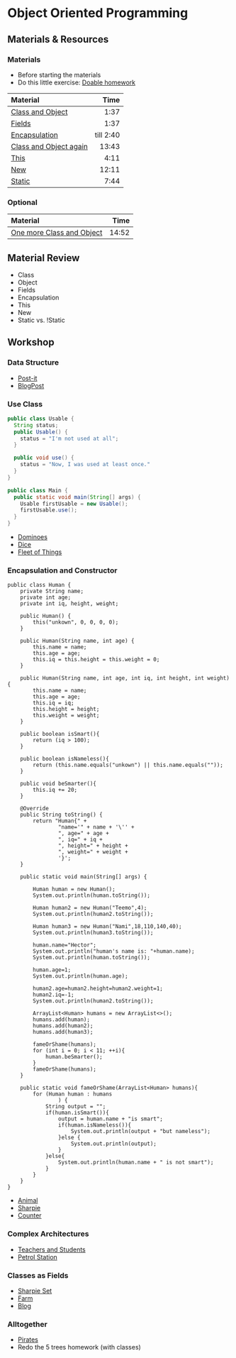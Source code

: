 # Object Oriented Programming

## Materials & Resources

### Materials
- Before starting the materials
- Do this little exercise: [Doable homework](homework.md)

| Material | Time |
|:---------|-----:|
| [Class and Object](https://www.youtube.com/watch?v=eKC04ztp09o) | 1:37 |
| [Fields](https://www.youtube.com/watch?v=UDVVPUqjsRg) | 1:37 |
| [Encapsulation](https://www.youtube.com/watch?v=tt_astMjep0) | till 2:40 |
| [Class and Object again](https://www.youtube.com/watch?v=0NPR8GFHNmE) | 13:43 |
| [This](https://www.youtube.com/watch?v=hUZ4jQmgwi4) | 4:11 |
| [New](https://www.youtube.com/watch?v=VyPFa1Slh7A#t=50) | 12:11 |
| [Static](https://www.youtube.com/watch?v=n4axao9LWWE) | 7:44 |


### Optional

| Material | Time |
|:---------|-----:|
| [One more Class and Object](https://www.youtube.com/watch?v=4XRy-TdfU0I) | 14:52 |
 

## Material Review
- Class
- Object
- Fields
- Encapsulation
- This
- New
- Static vs. !Static


## Workshop

### Data Structure

- [Post-it](post-it)
- [BlogPost](blog-post)

### Use Class

```java
public class Usable {
  String status;
  public Usable() {
    status = "I'm not used at all";
  }

  public void use() {
    status = "Now, I was used at least once."
  }
}

public class Main {
  public static void main(String[] args) {
    Usable firstUsable = new Usable();
    firstUsable.use();
  }
}
```

- [Dominoes](dominoes/java)
- [Dice](dice/java)
- [Fleet of Things](fleet-of-things/java)

### Encapsulation and Constructor
```
public class Human {
    private String name;
    private int age;
    private int iq, height, weight;

    public Human() {
        this("unkown", 0, 0, 0, 0);
    }

    public Human(String name, int age) {
        this.name = name;
        this.age = age;
        this.iq = this.height = this.weight = 0;
    }

    public Human(String name, int age, int iq, int height, int weight) {
        this.name = name;
        this.age = age;
        this.iq = iq;
        this.height = height;
        this.weight = weight;
    }

    public boolean isSmart(){
        return (iq > 100);
    }

    public boolean isNameless(){
        return (this.name.equals("unkown") || this.name.equals(""));
    }

    public void beSmarter(){
        this.iq += 20;
    }

    @Override
    public String toString() {
        return "Human{" +
                "name='" + name + '\'' +
                ", age=" + age +
                ", iq=" + iq +
                ", height=" + height +
                ", weight=" + weight +
                '}';
    }

    public static void main(String[] args) {

        Human human = new Human();
        System.out.println(human.toString());

        Human human2 = new Human("Teemo",4);
        System.out.println(human2.toString());

        Human human3 = new Human("Nami",18,110,140,40);
        System.out.println(human3.toString());

        human.name="Hector";
        System.out.println("human's name is: "+human.name);
        System.out.println(human.toString());

        human.age=1;
        System.out.println(human.age);

        human2.age=human2.height=human2.weight=1;
        human2.iq=-1;
        System.out.println(human2.toString());

        ArrayList<Human> humans = new ArrayList<>();
        humans.add(human);
        humans.add(human2);
        humans.add(human3);

        fameOrShame(humans);
        for (int i = 0; i < 11; ++i){
            human.beSmarter();
        }
        fameOrShame(humans);
    }

    public static void fameOrShame(ArrayList<Human> humans){
        for (Human human : humans
                ) {
            String output = "";
            if(human.isSmart()){
                output = human.name + "is smart";
                if(human.isNameless()){
                    System.out.println(output + "but nameless");
                }else {
                    System.out.println(output);
                }
            }else{
                System.out.println(human.name + " is not smart");
            }
        }
    }
}

```

- [Animal](animal)
- [Sharpie](sharpie)
- [Counter](counter/java)

### Complex Architectures

- [Teachers and Students](#)
- [Petrol Station](#)

### Classes as Fields

- [Sharpie Set](#)
- [Farm](#)
- [Blog](#)

### Alltogether

- [Pirates](pirates/java.md)
- Redo the 5 trees homework (with classes)
